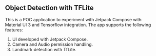 ## Object Detection with TFLite

This is a POC application to experiment with Jetpack Compose with Material UI 3 and Tensorflow integration.
The app supports the following features:
1. UI developed with Jetpack Compose.
2. Camera and Audio permission handling.
3. Landmark detection with TfLite.